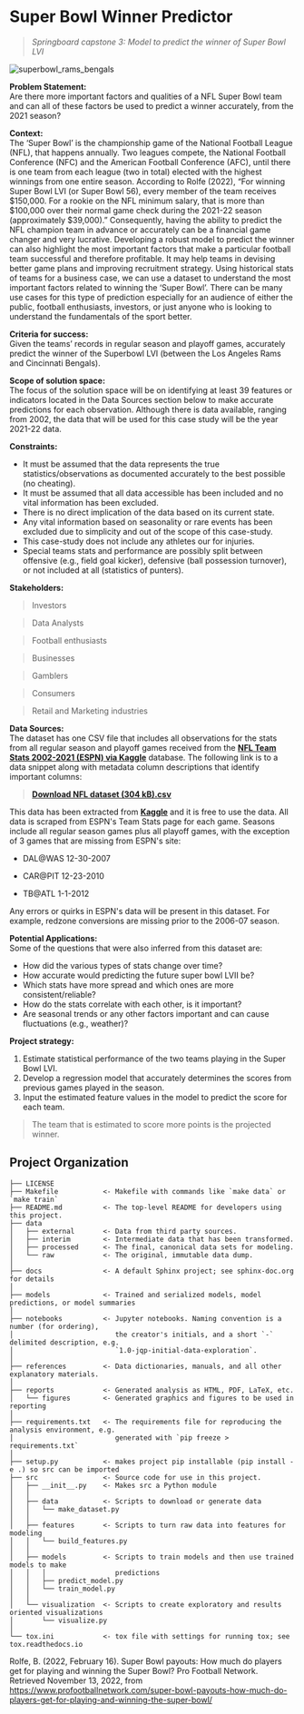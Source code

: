# Super Bowl Winner Predictor
> *Springboard capstone 3: Model to predict the winner of Super Bowl LVI*

![superbowl_rams_bengals](https://user-images.githubusercontent.com/53842285/221587479-f05eb1c8-e123-41a0-aede-f587293f0b38.jpeg)

**Problem Statement:**<br>
Are there more important factors and qualities of a NFL Super Bowl team and can all of these factors be used to predict a winner accurately, from the 2021 season?

**Context:**<br>
The ‘Super Bowl’ is the championship game of the National Football League (NFL), that happens annually. Two leagues compete, the National Football Conference (NFC) and the American Football Conference (AFC), until there is one team from each league (two in total) elected with the highest winnings from one entire season. According to Rolfe (2022), “For winning Super Bowl LVI (or Super Bowl 56), every member of the team receives $150,000. For a rookie on the NFL minimum salary, that is more than $100,000 over their normal game check during the 2021-22 season (approximately $39,000).” Consequently, having the ability to predict the NFL champion team in advance or accurately can be a financial game changer and very lucrative. Developing a robust model to predict the winner can also highlight the most important factors that make a particular football team successful and therefore profitable. It may help teams in devising better game plans and improving recruitment strategy. Using historical stats of teams for a business case, we can use a dataset to understand the most important factors related to winning the ‘Super Bowl’. There can be many use cases for this type of prediction especially for an audience of either the public, football enthusiasts, investors, or just anyone who is looking to understand the fundamentals of the sport better.

**Criteria for success:**<br>
Given the teams’ records in regular season and playoff games, accurately predict the winner of the Superbowl LVI (between the Los Angeles Rams and Cincinnati Bengals). 

**Scope of solution space:**<br>
The focus of the solution space will be on identifying at least 39 features or indicators located in the Data Sources section below to make accurate predictions for each observation. Although there is data available, ranging from 2002, the data that will be used for this case study will be the year 2021-22 data.

**Constraints:**<br>
- It must be assumed that the data represents the true statistics/observations as documented accurately to the best possible (no cheating). 
- It must be assumed that all data accessible has been included and no vital information has been excluded. 
- There is no direct implication of the data based on its current state.
- Any vital information based on seasonality or rare events has been excluded due to simplicity and out of the scope of this case-study.
- This case-study does not include any athletes our for injuries. 
- Special teams stats and performance are possibly split between offensive (e.g., field goal kicker), defensive (ball possession turnover), or not included at all (statistics of punters).

**Stakeholders:**<br>
> Investors

> Data Analysts

> Football enthusiasts

> Businesses

> Gamblers

> Consumers

> Retail and Marketing industries

**Data Sources:**<br>
The dataset has one CSV file that includes all observations for the stats from all regular season and playoff games received from the __[NFL Team Stats 2002-2021 (ESPN) via Kaggle](https://www.kaggle.com/datasets/cviaxmiwnptr/nfl-team-stats-20022019-espn)__ database. The following link is to a data snippet along with metadata column descriptions that identify important columns:<br> 

> __[Download NFL dataset (304 kB).csv](https://www.kaggle.com/datasets/cviaxmiwnptr/nfl-team-stats-20022019-espn/download?datasetVersionNumber=6)__

This data has been extracted from __[Kaggle](https://www.kaggle.com/)__ and it is free to use the data. 
All data is scraped from ESPN's Team Stats page for each game. Seasons include all regular season games plus all playoff games, with the exception of 3 games that are missing from ESPN's site:
- DAL@WAS 12-30-2007

- CAR@PIT 12-23-2010

- TB@ATL 1-1-2012

Any errors or quirks in ESPN's data will be present in this dataset. For example, redzone conversions are missing prior to the 2006-07 season.

**Potential Applications:**<br>
Some of the questions that were also inferred from this dataset are:
- How did the various types of stats change over time?
- How accurate would predicting the future super bowl LVII be?
- Which stats have more spread and which ones are more consistent/reliable?
- How do the stats correlate with each other, is it important?
- Are seasonal trends or any other factors important and can cause fluctuations (e.g., weather)?

**Project strategy:**<br>

1. Estimate statistical performance of the two teams playing in the Super Bowl LVI.
1. Develop a regression model that accurately determines the scores from previous games played in the season.
1. Input the estimated feature values in the model to predict the score for each team.
> The team that is estimated to score more points is the projected winner.

Project Organization
------------

    ├── LICENSE
    ├── Makefile           <- Makefile with commands like `make data` or `make train`
    ├── README.md          <- The top-level README for developers using this project.
    ├── data
    │   ├── external       <- Data from third party sources.
    │   ├── interim        <- Intermediate data that has been transformed.
    │   ├── processed      <- The final, canonical data sets for modeling.
    │   └── raw            <- The original, immutable data dump.
    │
    ├── docs               <- A default Sphinx project; see sphinx-doc.org for details
    │
    ├── models             <- Trained and serialized models, model predictions, or model summaries
    │
    ├── notebooks          <- Jupyter notebooks. Naming convention is a number (for ordering),
    │                         the creator's initials, and a short `-` delimited description, e.g.
    │                         `1.0-jqp-initial-data-exploration`.
    │
    ├── references         <- Data dictionaries, manuals, and all other explanatory materials.
    │
    ├── reports            <- Generated analysis as HTML, PDF, LaTeX, etc.
    │   └── figures        <- Generated graphics and figures to be used in reporting
    │
    ├── requirements.txt   <- The requirements file for reproducing the analysis environment, e.g.
    │                         generated with `pip freeze > requirements.txt`
    │
    ├── setup.py           <- makes project pip installable (pip install -e .) so src can be imported
    ├── src                <- Source code for use in this project.
    │   ├── __init__.py    <- Makes src a Python module
    │   │
    │   ├── data           <- Scripts to download or generate data
    │   │   └── make_dataset.py
    │   │
    │   ├── features       <- Scripts to turn raw data into features for modeling
    │   │   └── build_features.py
    │   │
    │   ├── models         <- Scripts to train models and then use trained models to make
    │   │   │                 predictions
    │   │   ├── predict_model.py
    │   │   └── train_model.py
    │   │
    │   └── visualization  <- Scripts to create exploratory and results oriented visualizations
    │       └── visualize.py
    │
    └── tox.ini            <- tox file with settings for running tox; see tox.readthedocs.io
    
Rolfe, B. (2022, February 16). Super Bowl payouts: How much do players get for playing and winning the Super Bowl? Pro Football Network. Retrieved November 13, 2022, from https://www.profootballnetwork.com/super-bowl-payouts-how-much-do-players-get-for-playing-and-winning-the-super-bowl/ 

